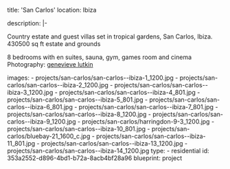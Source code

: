 title: 'San Carlos'
location: Ibiza

description: |-
  <p>Country estate and guest villas set in tropical gardens, San Carlos, Ibiza.<br>430500 sq ft estate and grounds
  </p>
  <p>8 bedrooms with en suites, sauna, gym, games room and cinema <br>Photography: <a href="http://www.genevievelutkinstudio.com/" target="_blank">genevieve lutkin</a>
  </p>
images:
  - projects/san-carlos/san-carlos--ibiza-1_1200.jpg
  - projects/san-carlos/san-carlos--ibiza-2_1200.jpg
  - projects/san-carlos/san-carlos--ibiza-3_1200.jpg
  - projects/san-carlos/san-carlos--ibiza-4_801.jpg
  - projects/san-carlos/san-carlos--ibiza-5_801.jpg
  - projects/san-carlos/san-carlos--ibiza-6_801.jpg
  - projects/san-carlos/san-carlos--ibiza-7_801.jpg
  - projects/san-carlos/san-carlos--ibiza-8_1200.jpg
  - projects/san-carlos/san-carlos--ibiza-9_1200.jpg
  - projects/san-carlos/harringdon-9-3_1200.jpg
  - projects/san-carlos/san-carlos--ibiza-10_801.jpg
  - projects/san-carlos/bluebay-21_1600_c.jpg
  - projects/san-carlos/san-carlos--ibiza-11_801.jpg
  - projects/san-carlos/san-carlos--ibiza-13_1200.jpg
  - projects/san-carlos/san-carlos--ibiza-14_1200.jpg
type:
  - residential
id: 353a2552-d896-4bd1-b72a-8acb4bf28a96
blueprint: project
